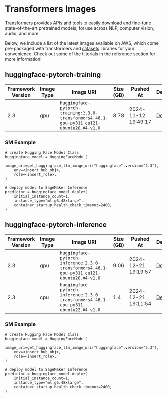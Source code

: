 # Transformers Images

[Transformers](https://huggingface.co/docs/transformers/en/index) provides APIs and tools to easily download and fine-tune state-of-the-art pretrained models, for use across NLP, computer vision, audio, and more.

Below, we include a list of the latest images available on AWS, which come pre-packaged with transformers and [datasets](https://huggingface.co/docs/datasets/en/index) libraries for your convenience. Check out some of the tutorials in the reference section for more information!

<!-- START AUTOGEN TABLE -->
## huggingface-pytorch-training

| Framework Version | Image Type | Image URI | Size (GB) | Pushed At | Details |
| --- | --- | --- | --- | --- | --- |
| 2.3 | gpu | `huggingface-pytorch-training:2.3.0-transformers4.46.1-gpu-py311-cu121-ubuntu20.04-v1.0` | 8.78 | 2024-11-12 19:49:17 | [Details](https://d1j777ktxwupjn.cloudfront.net/repository/huggingface-pytorch-training/image/sha256:39b1be47f293d0cb62b0e4b3f4e69aab6e74558f38b45c9ff5f67bd143366e86) |


### SM Example
```
# create Hugging Face Model Class
huggingface_model = HuggingFaceModel(
	image_uri=get_huggingface_llm_image_uri("huggingface",version="2.3"),
	env=<insert_hub_obj>,
	role=<insert_role>, 
)

# deploy model to SageMaker Inference
predictor = huggingface_model.deploy(
	initial_instance_count=1,
	instance_type="ml.g6.48xlarge",
	container_startup_health_check_timeout=2400,
)
```
                          

## huggingface-pytorch-inference

| Framework Version | Image Type | Image URI | Size (GB) | Pushed At | Details |
| --- | --- | --- | --- | --- | --- |
| 2.3 | gpu | `huggingface-pytorch-inference:2.3.0-transformers4.46.1-gpu-py311-cu121-ubuntu20.04-v1.0` | 9.06 | 2024-12-21 19:19:57 | [Details](https://d1j777ktxwupjn.cloudfront.net/repository/huggingface-pytorch-inference/image/sha256:2058966de934266d0ab41975bc82068a1e6a32fa4de9620d9ad38bdd3c2052e5) |
| 2.3 | cpu | `huggingface-pytorch-inference:2.3.0-transformers4.46.1-cpu-py311-ubuntu22.04-v1.0` | 1.4 | 2024-12-21 19:11:54 | [Details](https://d1j777ktxwupjn.cloudfront.net/repository/huggingface-pytorch-inference/image/sha256:aee88b26ccf083772ac982899cac8f092996c61a94c2f3bc3059072e9df6ae27) |


### SM Example
```
# create Hugging Face Model Class
huggingface_model = HuggingFaceModel(
	image_uri=get_huggingface_llm_image_uri("huggingface",version="2.3"),
	env=<insert_hub_obj>,
	role=<insert_role>, 
)

# deploy model to SageMaker Inference
predictor = huggingface_model.deploy(
	initial_instance_count=1,
	instance_type="ml.g6.48xlarge",
	container_startup_health_check_timeout=2400,
)
```
                          




<!-- END AUTOGEN TABLE -->